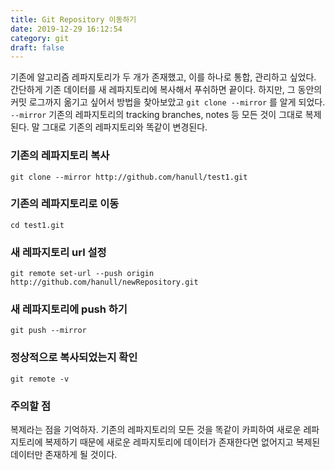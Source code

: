 ```yaml
---
title: Git Repository 이동하기
date: 2019-12-29 16:12:54
category: git
draft: false
---
```


기존에 알고리즘 레파지토리가 두 개가 존재했고, 이를 하나로 통합, 관리하고 싶었다. 간단하게 기존 데이터를 새 레파지토리에 
복사해서 푸쉬하면 끝이다. 하지만, 그 동안의 커밋 로그까지 옮기고 싶어서 방법을 찾아보았고 `git clone --mirror` 를 알게 되었다. `--mirror` 기존의 레파지토리의 tracking branches, notes 등 모든 것이 그대로 복제된다. 말 그대로 기존의 레파지토리와 똑같이 변경된다.

### 기존의 레파지토리 복사
```git clone --mirror http://github.com/hanull/test1.git ```

### 기존의 레파지토리로 이동
```cd test1.git```

### 새 레파지토리 url 설정
```git remote set-url --push origin http://github.com/hanull/newRepository.git```

### 새 레파지토리에 push 하기
```git push --mirror```

### 정상적으로 복사되었는지 확인
```git remote -v```


### 주의할 점
복제라는 점을 기억하자. 기존의 레파지토리의 모든 것을 똑같이 카피하여 새로운 레파지토리에 복제하기 때문에 새로운 레파지토리에 데이터가 존재한다면 없어지고 복제된 데이터만 존재하게 될 것이다.
